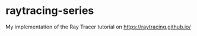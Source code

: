 # raytracing-series

My implementation of the Ray Tracer tutorial on <https://raytracing.github.io/>
